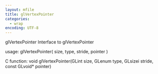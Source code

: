 ```yaml
---
layout: mfile
title: glVertexPointer
categories:
  - wrap
encoding: UTF-8
---
```


glVertexPointer  Interface to glVertexPointer

usage:  glVertexPointer( size, type, stride, pointer )

C function:  void glVertexPointer(GLint size, GLenum type, GLsizei stride, const GLvoid\* pointer)